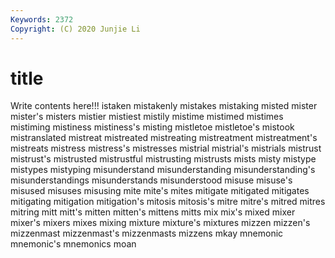 ```yaml
---
Keywords: 2372
Copyright: (C) 2020 Junjie Li
---
```


# title

Write contents here!!!
istaken 
mistakenly 
mistakes
mistaking 
misted 
mister 
mister's 
misters 
mistier 
mistiest 
mistily 
mistime 
mistimed
mistimes 
mistiming 
mistiness 
mistiness's 
misting 
mistletoe 
mistletoe's 
mistook 
mistranslated 
mistreat
mistreated 
mistreating 
mistreatment 
mistreatment's 
mistreats 
mistress 
mistress's 
mistresses 
mistrial 
mistrial's
mistrials 
mistrust 
mistrust's 
mistrusted 
mistrustful 
mistrusting 
mistrusts 
mists 
misty 
mistype
mistypes 
mistyping 
misunderstand 
misunderstanding 
misunderstanding's 
misunderstandings 
misunderstands 
misunderstood 
misuse 
misuse's
misused 
misuses 
misusing 
mite 
mite's 
mites 
mitigate 
mitigated 
mitigates 
mitigating
mitigation 
mitigation's 
mitosis 
mitosis's 
mitre 
mitre's 
mitred 
mitres 
mitring 
mitt
mitt's 
mitten 
mitten's 
mittens 
mitts 
mix 
mix's 
mixed 
mixer 
mixer's
mixers 
mixes 
mixing 
mixture 
mixture's 
mixtures 
mizzen 
mizzen's 
mizzenmast 
mizzenmast's
mizzenmasts 
mizzens 
mkay 
mnemonic 
mnemonic's 
mnemonics 
moan 
